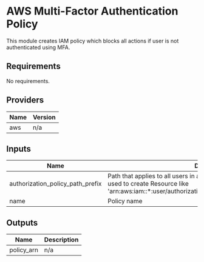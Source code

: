 # AWS Multi-Factor Authentication Policy

This module creates IAM policy which blocks all actions if user is not authenticated using MFA.

## Requirements

No requirements.

## Providers

| Name | Version |
|------|---------|
| aws | n/a |

## Inputs

| Name | Description | Type | Default | Required |
|------|-------------|------|---------|:--------:|
| authorization\_policy\_path\_prefix | Path that applies to all users in authorization policy. Must end with '/'. It's used to create Resource like 'arn:aws:iam::\*:user/authorization\_policy\_path\_prefix/${aws:username}'. | `string` | `""` | no |
| name | Policy name | `string` | `"Authorization"` | no |

## Outputs

| Name | Description |
|------|-------------|
| policy\_arn | n/a |


